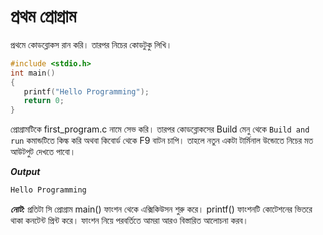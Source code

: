 # প্রথম প্রোগ্রাম

প্রথমে কোডব্লোকস রান করি। তারপর নিচের কোডটুকু লিখি।

```c
#include <stdio.h>
int main()
{
   printf("Hello Programming"); 
   return 0;
}
```

প্রোগ্রামটিকে first\_program.c নামে সেভ করি। তারপর কোডব্লোকসের Build মেনু থেকে `Build and run` কমান্ডটিতে কিল্ক করি অথবা কিবোর্ড থেকে F9 বাটন চাপি। তাহলে নতুন একটা টার্মিনাল উন্ডোতে নিচের মত আউটপুট দেখতে পাবো।

 _**Output**_ 

```c
Hello Programming
```

_**নোট:**_  প্রতিটা সি প্রোগ্রাম main\(\) ফাংশন থেকে এক্সিকিউসন শুরু করে। printf\(\) ফাংশনটি কোটেশনের ভিতরে থাকা কনটেন্ট প্রিন্ট করে। ফাংশন নিয়ে পরবর্তিতে আমরা আরও বিস্তারিত আলোচনা করব।

